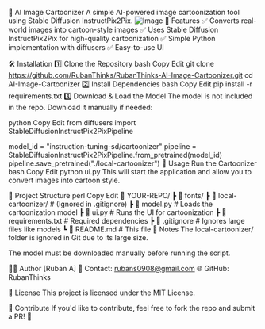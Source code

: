 🚀 AI Image Cartoonizer
A simple AI-powered image cartoonization tool using Stable Diffusion InstructPix2Pix.
![Image](https://github.com/user-attachments/assets/f37dd4cf-aa11-4acc-8e15-2052aef8544b)
📌 Features
✅ Converts real-world images into cartoon-style images
✅ Uses Stable Diffusion InstructPix2Pix for high-quality cartoonization
✅ Simple Python implementation with diffusers
✅ Easy-to-use UI

🛠️ Installation
1️⃣ Clone the Repository
bash
Copy
Edit
git clone https://github.com/RubanThinks/RubanThinks-AI-Image-Cartoonizer.git
cd AI-Image-Cartoonizer
2️⃣ Install Dependencies
bash
Copy
Edit
pip install -r requirements.txt
3️⃣ Download & Load the Model
The model is not included in the repo. Download it manually if needed:

python
Copy
Edit
from diffusers import StableDiffusionInstructPix2PixPipeline

model_id = "instruction-tuning-sd/cartoonizer"
pipeline = StableDiffusionInstructPix2PixPipeline.from_pretrained(model_id)
pipeline.save_pretrained("./local-cartoonizer")
🚀 Usage
Run the Cartoonizer
bash
Copy
Edit
python ui.py
This will start the application and allow you to convert images into cartoon style.

📂 Project Structure
perl
Copy
Edit
📂 YOUR-REPO/
 ┣ 📂 fonts/
 ┣ 📂 local-cartoonizer/   # (Ignored in .gitignore)
 ┣ 📜 model.py             # Loads the cartoonization model
 ┣ 📜 ui.py                # Runs the UI for cartoonization
 ┣ 📜 requirements.txt      # Required dependencies
 ┣ 📜 .gitignore           # Ignores large files like models
 ┗ 📜 README.md            # This file
📝 Notes
The local-cartoonizer/ folder is ignored in Git due to its large size.

The model must be downloaded manually before running the script.

👨‍💻 Author
[Ruban A]
📧 Contact: rubans0908@gmail.com
🌐 GitHub: RubanThinks

📜 License
This project is licensed under the MIT License.

🚀 Contribute
If you'd like to contribute, feel free to fork the repo and submit a PR! 💙

